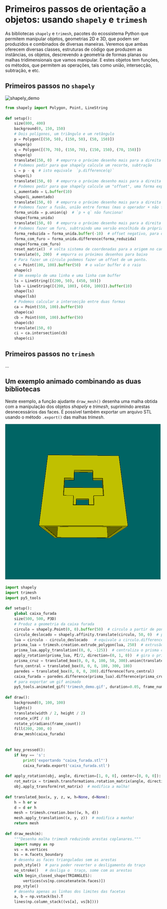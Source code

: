 # Primeiros passos de orientação a objetos: usando `shapely` e `trimesh`
<!-- para o sumário
![](assets/trimesh_demo.gif)
-->

As bibliotecas `shapely` e `trimesh`, pacotes do ecossistema Python que permitem manipular objetos, geometrias 2D e 3D, que podem ser produzidos e combinados de diversas maneiras. Veremos que ambas oferecem diversas classes, estruturas de código que produzem as instâncias, os objetos, descrevendo a geometria de formas planas ou malhas tridimensionais que vamos manipular. E estes objetos tem funções, os métodos, que permitem as operações, tais como união, intersecção, subtração, e etc.

## Primeiros passos no `shapely`

<img width="800" height="400" alt="shapely_demo" src="https://github.com/user-attachments/assets/c0af634e-a3d7-4ec2-8660-213c8a168c34" />

```python
from shapely import Polygon, Point, LineString

def setup():
    size(800, 400)
    background(0, 150, 150)
    # Dois polígonos, um triângulo e um retângulo
    p = Polygon([(50, 50), (150, 50), (50, 150)])
    shape(p)
    q = Polygon([(70, 70), (150, 70), (150, 150), (70, 150)])
    shape(q)
    translate(150, 0)  # empurra o próximo desenho mais para a direita
    # Podemos pedir para que shapely calcule um recorte, subtração
    L = p - q  # isto equivale  `p.difference(q)`
    shape(L)
    translate(150, 0)  # empurra o próximo desenho mais para a direita
    # Podemos pedir para que shapely calcule um "offset", uma forma expandida
    L_aumentado = L.buffer(10)
    shape(L_aumentado)
    translate(150, 0)  # empurra o próximo desenho mais para a direita
    # Podemos fazer a fusão, união entre formas (mas o operador + não funciona)
    forma_unida = p.union(q)  # `p + q` não funciona! 
    shape(forma_unida)
    translate(150, 0)  # empurra o próximo desenho mais para a direita
    # Podemos fazer um furo, subtraindo uma versão encolhida da própria forma
    forma_reduzida = forma_unida.buffer(-10)  # offset negativo, para dentro
    forma_com_furo = forma_unida.difference(forma_reduzida)
    shape(forma_com_furo)    
    reset_matrix()  # volta sistema de coordenadas para a origem no canto
    translate(0, 200)  # empurra os próximos desenhos para baixo
    # Para fazer um círculo podemos fazer um offset de um ponto.
    c = Point(100, 100).buffer(50)  # o valor buffer é o raio
    shape(c)
    # Um exemplo de uma linha e uma linha com buffer
    ls = LineString([(200, 50), (450, 50)])
    lsb = LineString([(200, 100), (450, 100)]).buffer(10)
    shape(ls)
    shape(lsb)
    # Podemos calcular a intersecção entre duas formas
    ca = Point(550, 100).buffer(50)
    shape(ca)
    cb = Point(600, 100).buffer(50)
    shape(cb)
    translate(150, 0)
    ci = ca.intersection(cb)
    shape(ci)
```

## Primeiros passos no `trimesh`

...

## Um exemplo animado combinando as duas bibliotecas

Neste exemplo, a função ajudante `draw_mesh()` desenha uma malha obtida com a manipulação dos objetos *shapely* e *trimesh*, suprimindo arestas desnecessários das faces. É possível também exportar um arquivo STL usando o método `.export()` das malhas *trimesh*.

![](assets/trimesh_demo.gif)

```python
import shapely
import trimesh
import py5_tools

def setup():
    global caixa_furada
    size(500, 500, P3D)
    # Produz a geometria da caixa furada
    circulo = shapely.Point(0, 0).buffer(50)  # circulo a partir de ponto, o buffer é o raio
    circulo_deslocado = shapely.affinity.translate(circulo, 50, 0)  # produz cópia deslocada!
    lua = circulo - circulo_deslocado   # equivale a circulo.difference(circulo_deslocado)
    prisma_lua = trimesh.creation.extrude_polygon(lua, 250)  # extrusão da forma de lua
    prisma_lua.apply_translation((0, 0, -125))  # centraliza o prisma com base em forma de lua
    apply_rotation(prisma_lua, PI/2, direction=(0, 1, 0))  # gira o prisma_lua (modifica a malha!)
    prisma_cruz = translated_box(0, 0, 0, 100, 50, 300).union(translated_box(0, 0, 0, 50, 100, 300))
    furo_central = translated_box(0, 0, 0, 180, 300, 180)
    paredes = translated_box(0, 0, 0, 200).difference(furo_central)  
    caixa_furada = paredes.difference(prisma_lua).difference(prisma_cruz)
    # para exportar um gif animado
    py5_tools.animated_gif('trimesh_demo.gif', duration=0.05, frame_numbers=range(1, 361, 3))
   
def draw():
    background(0, 100, 100)
    lights()
    translate(width / 2, height / 2)
    rotate_x(PI / 8)
    rotate_y(radians(frame_count))
    fill(200, 200, 0)
    draw_mesh(caixa_furada)
  

def key_pressed():
    if key == 's':
        print('exportando "caixa_furada.stl"')
        caixa_furada.export('caixa_furada.stl')
    
def apply_rotation(obj, angle, direction=[1, 0, 0], center=[0, 0, 0]):
    rot_matrix = trimesh.transformations.rotation_matrix(angle, direction, center)
    obj.apply_transform(rot_matrix)  # modifica a malha!

def translated_box(x, y, z, w, h=None, d=None):
    h = h or w
    d = d or h
    mesh = trimesh.creation.box((w, h, d))
    mesh.apply_translation((x, y, z))  # modifica a manha!
    return mesh

def draw_mesh(m):
    """Desenha malha trimesh reduzindo arestas coplanares."""
    import numpy as np
    vs = m.vertices
    bs = m.facets_boundary
    # desenha as faces trianguladas sem as arestas
    push_style()  # para poder reverter o desligamento do traço
    no_stroke()   # desliga o  traço, some com as arestas
    with begin_closed_shape(TRIANGLES):
        vertices(vs[np.concatenate(m.faces)])
    pop_style()
    # desenha apenas as linhas dos limites das facetas
    a, b = np.vstack(bs).T
    lines(np.column_stack((vs[a], vs[b])))
```

